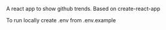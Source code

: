 A react app to show github trends. Based on create-react-app

To run locally create .env from .env.example
